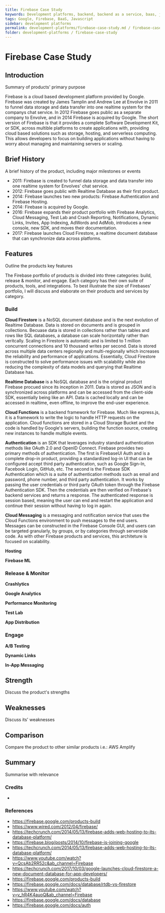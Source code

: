 ```yaml
---
title: Firebase Case Study
keywords: Development platforms, backend, backend as a service, baas, javascript
tags: Google, Firebase, BaaS, Javascript
sidebar: development platforms
permalink: development-platforms/firebase-case-study.md / firebase-case-study/firebase-case-study.md
folder: development-platforms / firebase-case-study
---
```


# Firebase Case Study

## Introduction

Summary of products' primary purpose

Firebase is a cloud based development platform provided by Google. Firebase was created by James Tamplin and Andrew Lee at Envolve in 2011 to funnel data storage and data transfer into one realtime system for the companys chat service. In 2012 Firebase goes public as a separate company to Envolve, and in 2014 Firebase is acquired by Google. The short version of Firebase is that it provides a complete Software Development Kit, or SDK, across multible platforms to create applications with, providing cloud based solutions such as storage, hosting, and serverless computing. This allows developers to focus on building applications without having to worry about managing and maintaining servers or scaling.

## Brief History

A brief history of the product, including major milestones or events

- 2011: Firebase is created to funnel data storage and data transfer into one realtime system for Envolves' chat service.
- 2012: Firebase goes public with Realtime Database as their first product.
- 2014: Firebase launches two new products: Firebase Authentication and Firebase Hosting.
- 2014: Firebase is acquired by Google.
- 2016: Firebase expands their product portfolio with Firebase Analytics, Cloud Messaging, Test Lab and Crash Reporting, Notifications, Dynamic Links, Invites, App Indexing, AdWords and AdMob, introduces a new console, new SDK, and moves their documentation.
- 2017: Firebase launches Cloud Firestore, a realtime document database that can synchronize data across platforms.

## Features

Outline the products key features

The Firebase portfolio of products is divided into three categories: build, release & monitor, and engage. Each category has their own suite of products, tools, and integrations. To best illustrate the size of Firebases' portfolio, I will discuss and elaborate on their products and services by category.

### Build

**Cloud Firestore** is a NoSQL document database and is the next evolution of Realtime Database. Data is stored on documents and is grouped in collections. Becuase data is stored in collections rather than tables and rows like SQL databases, a database can scale horizontally rather than veritcally. Scaling in Firestore is automatic and is limited to 1 million concurrent connections and 10 thousand writes per second. Data is stored across multiple data centers regionally and multi-regionally which increases the reliability and performance of applications. Essentially, Cloud Firestore is constructed to solve performance issues with scalability while also reducing the complexity of data models and querying that Realtime Database has.

**Realtime Database** is a NoSQL database and is the original product Firebase procued since its inception in 2011. Data is stored as JSON and is synchronized across platforms and can be accessed from the client-side SDK, essentially being like an API. Data is cached locally and can be accessed in realtime, even offline, to improve the end-user experience.

**Cloud Functions** is a backend framework for Firebase. Much like express.js, it is a framework to write the logic to handle HTTP requests on the application. Cloud functions are stored in a Cloud Storage Bucket and the code is handled by Google's servers, building the function source, creating new instances to handle multiple events.

**Authentication** is an SDK that leverages industry standard authentication methods like OAuth 2.0 and OpenID Connect. Firebase provides two primary methods of authentication. The first is FirebaseUI Auth and is a complete drop-in product, providing a standardized log-in UI that can be configured accept third party authentication, such as Google Sign-In, Facebook Login, GitHub, etc. The second is the Firebase SDK Authentication which is a suite of authentication methods such as email and password, phone number, and third party authentication. It works by passing the user credentials or third party OAuth token through the Firebase Authentication SDK. Then the credentials are then verified on Firebase's backend services and returns a response. The authenticated response is session based, meaning the user can end and restart the application and continue their session without having to log in again.

**Cloud Messaging** is a messaging and notification service that uses the Cloud Functions environment to push messages to the end users. Messages can be constructed in the Firebase Console GUI, and users can be targeted granularly, by groups, or by categories through serverside code. As with other Firebase products and services, this architeture is focused on scalability.

**Hosting**

**Firebase ML**

### Release & Monitor

**Crashlytics**

**Google Analytics**

**Performance Monitoring**

**Test Lab**

**App Distribution**

### Engage

**A/B Testing**

**Dynamic Links**

**In-App Messaging**

## Strength

Discuss the product's strengths

## Weaknesses

Discuss its' weaknesses

## Comparison

Compare the product to other similar products i.e.: AWS Amplify

## Summary

Summarise with relevance

### Credits

-

### References

- https://firebase.google.com/products-build
- https://www.wired.com/2012/04/firebase/
- https://techcrunch.com/2014/05/13/firebase-adds-web-hosting-to-its-database-platform/
- https://firebase.blog/posts/2014/10/firebase-is-joining-google
- https://techcrunch.com/2014/05/13/firebase-adds-web-hosting-to-its-database-platform/
- https://www.youtube.com/watch?v=QcsAb2RR52c&ab_channel=Firebase
- https://techcrunch.com/2017/10/03/google-launches-cloud-firestore-a-new-document-database-for-app-developers/
- https://firebase.google.com/products-build
- https://firebase.google.com/docs/database/rtdb-vs-firestore
- https://www.youtube.com/watch?v=v_hR4K4auoQ&ab_channel=Firebase
- https://firebase.google.com/docs/database
- https://firebase.google.com/docs/auth
